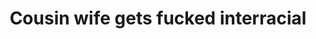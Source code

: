 ---
layout: post
title: Cousin wife gets fucked interracial
duration: '06:26'
view: 225
rate: 2
video: 'https://flashservice.xvideos.com/embedframe/10506236'
priority: 0.9
changefreq: daily
---